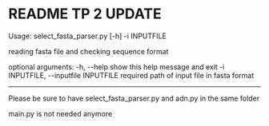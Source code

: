 README TP 2 UPDATE
======
Usage: select_fasta_parser.py [-h] -i INPUTFILE

reading fasta file and checking sequence format

optional arguments:
  -h, --help            show this help message and exit
  -i INPUTFILE, --inputfile INPUTFILE
                        required path of input file in fasta format
<hr>
Please be sure to have select_fasta_parser.py and adn.py in the same folder  

main.py is not needed anymore